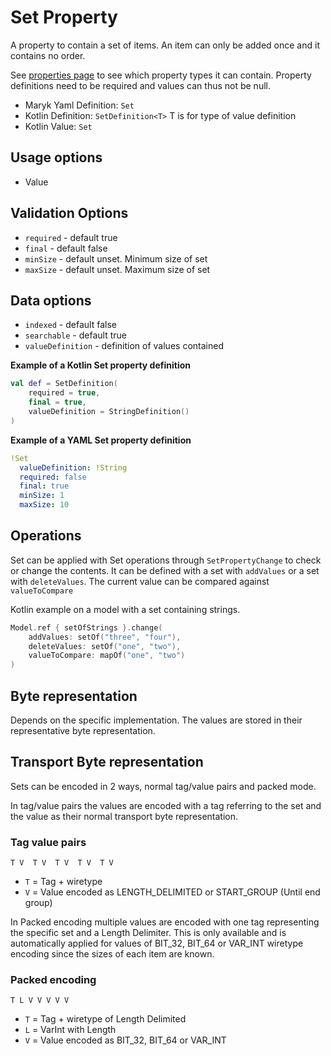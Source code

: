 # Set Property
A property to contain a set of items. An item can only be added once and it contains 
no order.

See [properties page](../properties.md) to see which property types it can contain.
Property definitions need to be required and values can thus not be null.

- Maryk Yaml Definition: `Set`
- Kotlin Definition: `SetDefinition<T>` T is for type of value definition
- Kotlin Value: `Set`

## Usage options
- Value

## Validation Options
- `required` - default true
- `final` - default false
- `minSize` - default unset. Minimum size of set
- `maxSize` - default unset. Maximum size of set

## Data options
- `indexed` - default false
- `searchable` - default true
- `valueDefinition` - definition of values contained

**Example of a Kotlin Set property definition**
```kotlin
val def = SetDefinition(
    required = true,
    final = true,
    valueDefinition = StringDefinition()
)
```

**Example of a YAML Set property definition**
```yaml
!Set
  valueDefinition: !String
  required: false
  final: true
  minSize: 1
  maxSize: 10
```

## Operations
Set can be applied with Set operations through `SetPropertyChange` to check
or change the contents. It can be defined with a set with `addValues` or a set with 
`deleteValues`. The current value can be compared against `valueToCompare`

Kotlin example on a model with a set containing strings.
```kotlin
Model.ref { setOfStrings }.change(
    addValues: setOf("three", "four"),
    deleteValues: setOf("one", "two"),
    valueToCompare: mapOf("one", "two")
)
```

## Byte representation
Depends on the specific implementation. The values are stored in their representative byte 
representation.

## Transport Byte representation
Sets can be encoded in 2 ways, normal tag/value pairs and packed mode. 

In tag/value pairs the values are encoded with a tag referring to the set and 
the value as their normal transport byte representation.

### Tag value pairs
``` T V  T V  T V  T V  T V ```

- `T` = Tag + wiretype
- `V` = Value encoded as LENGTH_DELIMITED or START_GROUP (Until end group)
 
In Packed encoding multiple values are encoded with one tag representing the specific 
set and a Length Delimiter. This is only available and is automatically applied for values
of BIT_32, BIT_64 or VAR_INT wiretype encoding since the sizes of each item are known.

### Packed encoding
``` T L V V V V V ```

- `T` = Tag + wiretype of Length Delimited
- `L` = VarInt with Length
- `V` = Value encoded as  BIT_32, BIT_64 or VAR_INT
